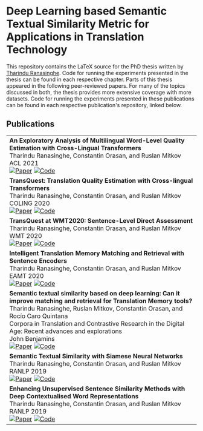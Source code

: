 # Deep Learning based Semantic Textual Similarity Metric for Applications in Translation Technology

This repository contains the LaTeX source for the PhD thesis written by [Tharindu Ranasinghe](https://tharindu.co.uk/). Code for running the experiments presented in the thesis can be found in each respective chapter. 
Parts of this thesis appeared in the following peer-reviewed papers. For many of the topics discussed in both, the thesis provides more extensive coverage with more datasets. Code for running the experiments presented in these publications can be found in each respective publication's repository, linked below.

## Publications

<table>

<tr>
<td>
<strong>An Exploratory Analysis of Multilingual Word-Level Quality Estimation with Cross-Lingual Transformers</strong><br>
Tharindu Ranasinghe, Constantin Orasan, and Ruslan Mitkov<br>
ACL 2021<br>
<a href="https://aclanthology.org/2021.acl-short.55/"><img alt="Paper" src="https://img.shields.io/badge/-Paper-gray"></a>
<a href="https://github.com/TharinduDR/TransQuest"><img alt="Code" src="https://img.shields.io/badge/-Code-gray" ></a>
</td>
</tr>
<tr>

<tr>
<td>
<strong>TransQuest: Translation Quality Estimation with Cross-lingual Transformers</strong><br>
Tharindu Ranasinghe, Constantin Orasan, and Ruslan Mitkov<br>
COLING 2020<br>
<a href="https://aclanthology.org/2020.coling-main.445/"><img alt="Paper" src="https://img.shields.io/badge/-Paper-gray"></a>
<a href="https://github.com/TharinduDR/TransQuest"><img alt="Code" src="https://img.shields.io/badge/-Code-gray" ></a>
</td>
</tr>
<tr>

<td>
<strong>TransQuest at WMT2020: Sentence-Level Direct Assessment</strong><br>
Tharindu Ranasinghe, Constantin Orasan, and Ruslan Mitkov<br>
WMT 2020<br>
<a href="https://aclanthology.org/2020.wmt-1.122/"><img alt="Paper" src="https://img.shields.io/badge/-Paper-gray"></a>
<a href="https://github.com/TharinduDR/TransQuest"><img alt="Code" src="https://img.shields.io/badge/-Code-gray" ></a>
</td>
</tr>

<tr>
<td>
<strong>Intelligent Translation Memory Matching and Retrieval with Sentence Encoders</strong><br>
Tharindu Ranasinghe, Constantin Orasan, and Ruslan Mitkov<br>
EAMT 2020<br>
<a href="https://aclanthology.org/2020.eamt-1.19/"><img alt="Paper" src="https://img.shields.io/badge/-Paper-gray"></a>
<a href="https://github.com/TharinduDR/Intelligent-Translation-Memories"><img alt="Code" src="https://img.shields.io/badge/-Code-gray" ></a>
</td>
</tr>

<tr>
<td>
<strong>Semantic textual similarity based on deep learning: Can it improve matching and retrieval for Translation Memory tools?</strong><br>
Tharindu Ranasinghe, Ruslan Mitkov, Constantin Orasan, and Rocío Caro Quintana<br>
Corpora in Translation and Contrastive Research in the Digital Age: Recent advances and explorations<br> John Benjamins<br>
<a href="https://benjamins.com/catalog/btl.158.04ran"><img alt="Paper" src="https://img.shields.io/badge/-Paper-gray"></a>
<a href="https://github.com/TharinduDR/Intelligent-Translation-Memories"><img alt="Code" src="https://img.shields.io/badge/-Code-gray" ></a>
</td>
</tr>

<tr>
<td>
<strong>Semantic Textual Similarity with Siamese Neural Networks</strong><br>
Tharindu Ranasinghe, Constantin Orasan, and Ruslan Mitkov<br>
RANLP 2019<br>
<a href="https://aclanthology.org/R19-1116/"><img alt="Paper" src="https://img.shields.io/badge/-Paper-gray"></a>
<a href="https://github.com/TharinduDR/Siamese-Recurrent-Architectures"><img alt="Code" src="https://img.shields.io/badge/-Code-gray" ></a>
</td>
</tr>

<tr>
<td>
<strong>Enhancing Unsupervised Sentence Similarity Methods with Deep Contextualised Word Representations</strong><br>
Tharindu Ranasinghe, Constantin Orasan, and Ruslan Mitkov<br>
RANLP 2019<br>
<a href="https://aclanthology.org/R19-1115/"><img alt="Paper" src="https://img.shields.io/badge/-Paper-gray"></a>
<a href="https://github.com/TharinduDR/Simple-Sentence-Similarity"><img alt="Code" src="https://img.shields.io/badge/-Code-gray" ></a>
</td>
</tr>

</table>




